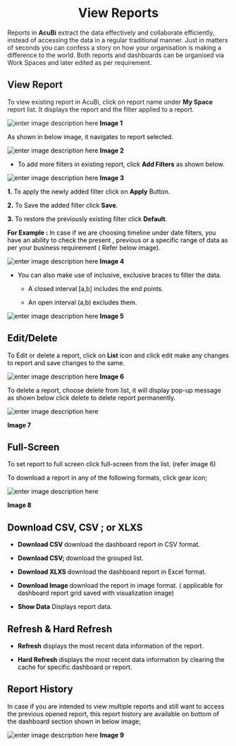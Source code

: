 
<center><h1>View Reports</h1></center>

Reports in  <b> AcuBi</b>  extract the data effectively and collaborate efficiently, instead of accessing the data in a regular traditional manner. Just in matters of seconds you can confess a story on how your organisation is making a difference to the world. Both reports and dashboards can be organised via Work Spaces and later edited as per requirement.

## View Report

To view existing report in AcuBi, click on report name under <b>My Space </b>report list. It displays the report and the filter applied to a report.

![enter image description here](https://raw.githubusercontent.com/sv18042016/fp1/094f156e76391d17f8f39e4a8f02b97cf71952d4/images/New_version5/td_view_report_image11.png)
<b><font color = "Black"> Image 1</b>

As shown in below image, it navigates to report selected.

![enter image description here](https://raw.githubusercontent.com/sv18042016/fp1/094f156e76391d17f8f39e4a8f02b97cf71952d4/images/New_version5/td_view_report_image12.png)
<b><font color = "Black"> Image 2</b>

-  To add more filters in existing report, click  <b>Add Filters</b> as shown below.

![enter image description here](https://raw.githubusercontent.com/sv18042016/fp1/094f156e76391d17f8f39e4a8f02b97cf71952d4/images/New_version5/td_view_report_image13.png)
<b><font color = "Black"> Image 3</b>

<b>1.</b> To apply the newly added filter click on <b>Apply</b>  Button.

<b>2.</b> To Save the added filter click <b>Save</b>.

<b>3.</b> To restore the previously existing filter click <b>Default</b>.

<b>For Example :</b> In case if we are choosing timeline under date filters, you have an ability to check the present , previous or a specific range of data as per your business requirement ( Refer below image).

![enter image description here](https://raw.githubusercontent.com/sv18042016/fp1/40e942e774c02238eb5c6a69120dd5e500e74b95/images/New_version5/td_view_report_image3.png)
<b><font color = "Black"> Image 4</b>

-   You can also make use of inclusive, exclusive braces to filter the data.
    
    -   A closed interval [a,b] includes the end points.
        
    -   An open interval (a,b) excludes them.
	    
![enter image description here](https://raw.githubusercontent.com/sv18042016/fp1/f6bdae69c9ab5be4b6e6306c6044098f43935a69/images/New_version5/td_view_report_image4.png)
<b><font color = "Black"> Image 5</b>

## Edit/Delete

To Edit or delete a report, click on <b>List</b> icon and click edit make any changes to report and save changes to the same.

![enter image description here](https://raw.githubusercontent.com/sv18042016/fp1/4cf90c1b89eb4c3002bcc0f1de094babbc3834d4/images/New_version5/td_view_report_image15.png)
<b><font color = "Black"> Image 6</b>

To delete a report, choose delete from list, it will display pop-up message as shown below click delete to delete report permanently.

![enter image description here](https://raw.githubusercontent.com/sv18042016/fp1/0711e4822adc1e6fc82e353e54ef5a7f4343b01e/images/New_version5/td_view_report_image14.png)

<b><font color = "Black"> Image 7</b>

## Full-Screen

To set report to full screen click full-screen from the list. (refer image 6)

To download a report in any of the following formats, click gear icon;

![enter image description here](https://raw.githubusercontent.com/sv18042016/fp1/b258f4f2510be549d125601a7ae32a0c1945cca9/images/New_version5/td_view_report_image16.png)

<b><font color = "Black"> Image 8</b>

## Download CSV, CSV ; or XLXS 

-   <b>Download CSV </b>  download the dashboard report in CSV format.

- <b>Download CSV; </b>  download the grouped list.

- <b>Download XLXS </b>  download the dashboard report in Excel format.

- <b> Download Image </b>  download the report in image format. ( applicable for dashboard report grid saved with visualization image)

- <b> Show Data</b> Displays report data.
 


## Refresh & Hard Refresh

-   <b>Refresh</b>  displays the most recent data information of the report.
    
-   <b>Hard Refresh</b>  displays the most recent data information by clearing the cache for specific dashboard or report.
    
## Report History

In case if you are intended to view multiple reports and still want to access the previous opened report, this report history are available on bottom of the dashboard section shown in below image;

![enter image description here](https://raw.githubusercontent.com/sv18042016/fp1/ecb4f0f16b2129205eec0956ab06dc804f988097/images/New_version5/td_view_report_image17.png)
<b><font color = "Black"> Image 9</b>
<!--stackedit_data:
eyJoaXN0b3J5IjpbMTQxODcyODAzNSwtMjA0MzIwMTIyNSwxMj
I0OTg2NDI5LDE0Nzc0MTY1MDMsMTkyMDc3MTcwNSwtMjA0NDY1
MzYyMSw5MDkwNjM1NDUsLTQ0MTc3MTY4Nyw2MjMwOTY3NjksLT
MwOTI5NDMwOCwxODIwMDUzMjUwLC0xMTE3ODU4NDk4LDE1MTI4
MzQ3NjUsLTEzNzg0NzU2NTEsNTI0MzI1NjkxLDE1MDExMTc3MT
VdfQ==
-->